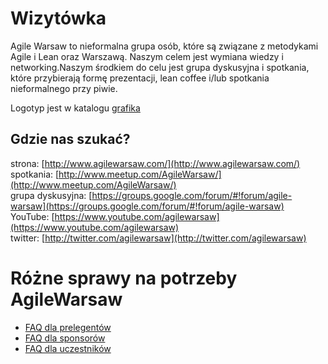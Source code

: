 # Wizytówka

Agile Warsaw to nieformalna grupa osób, które są związane z metodykami Agile i Lean oraz Warszawą. Naszym celem jest wymiana wiedzy i networking.Naszym środkiem do celu jest grupa dyskusyjna i spotkania, które przybierają formę prezentacji, lean coffee i/lub spotkania nieformalnego przy piwie.                                                                 

Logotyp jest w katalogu [grafika](./grafika/)

## Gdzie nas szukać?

strona: [http://www.agilewarsaw.com/](http://www.agilewarsaw.com/)  
spotkania: [http://www.meetup.com/AgileWarsaw/](http://www.meetup.com/AgileWarsaw/)  
grupa dyskusyjna: [https://groups.google.com/forum/#!forum/agile-warsaw](https://groups.google.com/forum/#!forum/agile-warsaw)  
YouTube: [https://www.youtube.com/agilewarsaw](https://www.youtube.com/agilewarsaw)  
twitter: [http://twitter.com/agilewarsaw](http://twitter.com/agilewarsaw)


# Różne sprawy na potrzeby AgileWarsaw

 * [FAQ dla prelegentów](https://github.com/ls6/AgileWarsaw/blob/master/FAQ/FAQ_prelegenci.md)
 * [FAQ dla sponsorów](https://github.com/ls6/AgileWarsaw/blob/master/FAQ/FAQ_sponsorzy.md)
 * [FAQ dla uczestników](https://github.com/ls6/AgileWarsaw/blob/master/FAQ/FAQ_uczestnicy.md)
